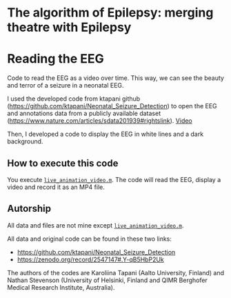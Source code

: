 # The algorithm of Epilepsy: merging theatre with Epilepsy
# Reading the EEG

Code to read the EEG as a video over time.
This way, we can see the beauty and terror of a seizure in a neonatal EEG.


I used the developed code from ktapani github (https://github.com/ktapani/Neonatal_Seizure_Detection) to open the EEG and annotations data from a publicly available dataset (https://www.nature.com/articles/sdata201939#rightslink). [Video](https://drive.google.com/file/d/13IF-G1NOm75V0S4KOpcCh7lXi5UKm-vt/view?usp=sharing)

Then, I developed a code to display the EEG in white lines and a dark background.


## How to execute this code

You execute [`live_animation_video.m`](/Reading_EEG/live_animation_video.m). The code will read the EEG, display a video and record it as an MP4 file.

## Autorship

All data and files are not mine except [`live_animation_video.m`](/Reading_EEG/live_animation_video.m).

All data and original code can be found in these two links:
- https://github.com/ktapani/Neonatal_Seizure_Detection
- https://zenodo.org/record/2547147#.Y-qB5HbP2Uk

The authors of the codes are Karoliina Tapani (Aalto University, Finland) and Nathan Stevenson (University of Helsinki, Finland and
QIMR Berghofer Medical Research Institute, Australia).
